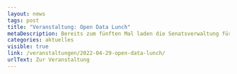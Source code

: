 ```yaml
---
layout: news
tags: post
title: "Veranstaltung: Open Data Lunch"
metaDescription: Bereits zum fünften Mal laden die Senatsverwaltung für Wirtschaft, Energie und Betriebe und die ODIS die Berliner Verwaltungsmitarbeiter:innen zum Open Data Lunch ein. In der Online-Veranstaltung am 29. April geht es um Lizenzen und Nutzungsbedingungen. 
categories: aktuelles
visible: true
link: /veranstaltungen/2022-04-29-open-data-lunch/
urlText: Zur Veranstaltung
---
```

